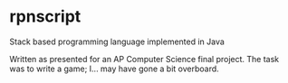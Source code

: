 # rpnscript
Stack based programming language implemented in Java

Written as presented for an AP Computer Science final project. The task was to write a game; I... may have gone a bit overboard. 
